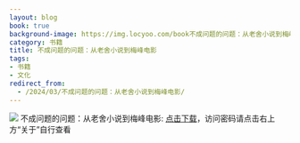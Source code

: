 ```yaml
---
layout: blog
book: true
background-image: https://img.locyoo.com/book不成问题的问题：从老舍小说到梅峰电影.jpg
category: 书籍
title: 不成问题的问题：从老舍小说到梅峰电影
tags:
- 书籍
- 文化
redirect_from:
  - /2024/03/不成问题的问题：从老舍小说到梅峰电影/
---
```

![](https://img.locyoo.com/book不成问题的问题：从老舍小说到梅峰电影.jpg)
不成问题的问题：从老舍小说到梅峰电影: <a name = "ref1" href="https://url18.ctfile.com/f/50983618-1334835884-c78d1c?p=3619">点击下载</a>，访问密码请点击右上方“关于”自行查看